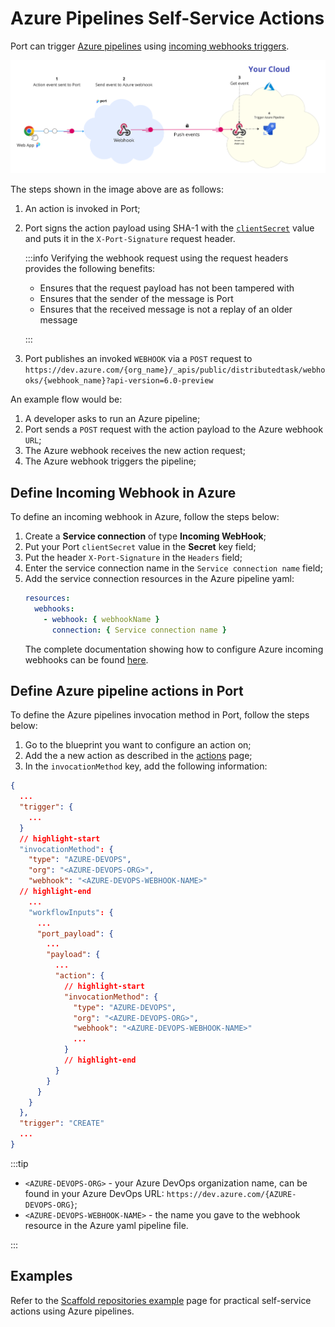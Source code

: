 # Azure Pipelines Self-Service Actions

Port can trigger [Azure pipelines](https://azure.microsoft.com/en-us/products/devops/pipelines) using [incoming webhooks triggers](https://learn.microsoft.com/en-us/azure/devops/pipelines/process/resources?view=azure-devops&tabs=schema#define-a-webhooks-resource).

![AzurePipelinesArchitecture](../../../../static/img/self-service-actions/portAzurePipelineArchitecture.png)

The steps shown in the image above are as follows:

1. An action is invoked in Port;
2. Port signs the action payload using SHA-1 with the [`clientSecret`](../../../build-your-software-catalog/custom-integration/api/api.md#find-your-port-credentials) value and puts it in the `X-Port-Signature` request header.

   :::info
   Verifying the webhook request using the request headers provides the following benefits:

   - Ensures that the request payload has not been tampered with
   - Ensures that the sender of the message is Port
   - Ensures that the received message is not a replay of an older message

   :::

3. Port publishes an invoked `WEBHOOK` via a `POST` request to `https://dev.azure.com/{org_name}/_apis/public/distributedtask/webhooks/{webhook_name}?api-version=6.0-preview`

An example flow would be:

1. A developer asks to run an Azure pipeline;
2. Port sends a `POST` request with the action payload to the Azure webhook `URL`;
3. The Azure webhook receives the new action request;
4. The Azure webhook triggers the pipeline;

## Define Incoming Webhook in Azure

To define an incoming webhook in Azure, follow the steps below:

1. Create a **Service connection** of type **Incoming WebHook**;
2. Put your Port `clientSecret` value in the **Secret** key field;
3. Put the header `X-Port-Signature` in the `Headers` field;
4. Enter the service connection name in the `Service connection name` field;
5. Add the service connection resources in the Azure pipeline yaml:
   ```yaml
   resources:
     webhooks:
       - webhook: { webhookName }
         connection: { Service connection name }
   ```
   The complete documentation showing how to configure Azure incoming webhooks can be found [here](https://learn.microsoft.com/en-us/azure/devops/pipelines/process/resources?view=azure-devops&tabs=schema#define-a-webhooks-resource).

## Define Azure pipeline actions in Port

To define the Azure pipelines invocation method in Port, follow the steps below:

1. Go to the blueprint you want to configure an action on;
2. Add the a new action as described in the [actions](../../../create-self-service-experiences/setup-ui-for-action/#action-structure) page;
3. In the `invocationMethod` key, add the following information:

```json showLineNumbers
{
  ...
  "trigger": {
    ...
  }
  // highlight-start
  "invocationMethod": {
    "type": "AZURE-DEVOPS",
    "org": "<AZURE-DEVOPS-ORG>",
    "webhook": "<AZURE-DEVOPS-WEBHOOK-NAME>"
  // highlight-end
    ...
    "workflowInputs": {
      ...
      "port_payload": {
        ...
        "payload": {
          ...
          "action": {
            // highlight-start
            "invocationMethod": {
              "type": "AZURE-DEVOPS",
              "org": "<AZURE-DEVOPS-ORG>",
              "webhook": "<AZURE-DEVOPS-WEBHOOK-NAME>"
              ...
            }
            // highlight-end
          }
        }
      }
    }
  },
  "trigger": "CREATE"
  ...
}
```

:::tip

- `<AZURE-DEVOPS-ORG>` - your Azure DevOps organization name, can be found in your Azure DevOps URL: `https://dev.azure.com/{AZURE-DEVOPS-ORG}`;
- `<AZURE-DEVOPS-WEBHOOK-NAME>` - the name you gave to the webhook resource in the Azure yaml pipeline file.

:::

## Examples

Refer to the [Scaffold repositories example](./examples/scaffold-repositories-using-cookiecutter.md) page for practical self-service actions using Azure pipelines.
